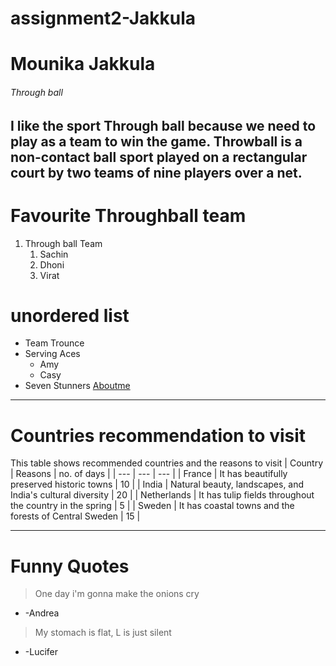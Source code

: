 # assignment2-Jakkula
# Mounika Jakkula
###### Through ball
I like the sport **Through ball** because we need to play as a team to win the game. Throwball is a non-contact ball **sport** played on a rectangular court by two teams of nine players over a net.
----
# Favourite Throughball team
1. Through ball Team
    1. Sachin
    2. Dhoni
    3. Virat

# unordered list
* Team Trounce
* Serving Aces
    * Amy
    * Casy
* Seven Stunners
 [Aboutme](https://github.com/mjakkula17/assignment2-Jakkula/blob/main/AboutMe.md)

 ---
 # Countries recommendation to visit
 This table shows recommended countries and the reasons to visit
 | Country | Reasons | no. of days |
 | --- | --- | --- |
 | France | It has beautifully preserved historic towns | 10 |
 | India | Natural beauty, landscapes, and India's cultural diversity | 20 |
 | Netherlands | It has tulip fields throughout the country in the spring | 5 |
 | Sweden | It has coastal towns and the forests of Central Sweden | 15 |

 ---
 # Funny Quotes
 >One day i'm gonna make the onions cry

 * -Andrea

 >My stomach is flat, L is just silent

 * -Lucifer

 